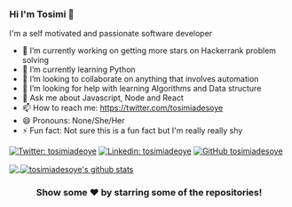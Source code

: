 
### Hi I'm Tosimi 👋
I'm a self motivated and passionate software developer

- 🔭 I’m currently working on getting more stars on Hackerrank problem solving
- 🌱 I’m currently learning Python
- 👯 I’m looking to collaborate on anything that involves automation
- 🤔 I’m looking for help with learning Algorithms and Data structure
- 💬 Ask me about Javascript, Node and React
- 📫 How to reach me: https://twitter.com/tosimiadesoye
- 😄 Pronouns: None/She/Her
- ⚡ Fun fact: Not sure this is a fun fact but I'm really really shy

[![Twitter: tosimiadeoye](https://img.shields.io/twitter/follow/tosimiadesoye?style=social)](https://twitter.com/tosimi-adesoye)
[![Linkedin: tosimiadeoye](https://img.shields.io/badge/-tosimiadesoye-blue?style=flat-square&logo=Linkedin&logoColor=white&link=https://www.linkedin.com/in/tosimia-desiye/)](https://www.linkedin.com/in/tosimi-adesoye/)
[![GitHub tosimiadesoye](https://img.shields.io/github/followers/tosimiadesoye?label=follow&style=social)](https://github.com/tosimiadesoye)


<a href="https://github.com/tosimiadesoye">
  <img align="center" src="https://github-readme-stats.vercel.app/api/top-langs/?username=tosimiadesoye&theme=dark&hide_langs_below=1" />
</a>
<a href="https://github.com/tosimiadesoye">
 <img align="center" src="https://github-readme-stats.vercel.app/api?username=tosimiadesoye&show_icons=true&theme=dark&line_height=27" alt="tosimiadesoye's github stats"/>
</a>

<div align="center">

### Show some ❤️ by starring some of the repositories!

</div>
<!--
**tosimiadesoye/tosimiadesoye** is a ✨ _special_ ✨ repository because its `README.md` (this file) appears on your GitHub profile.
[![website](https://img.shields.io/badge/PortfolioWebsite-pawan.live-2648ff?style=flat-square&logo=google-chrome)](https://pawan.live/)

-->
